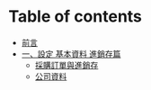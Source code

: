 # Table of contents

* [前言](README.md)
* [一、設定 基本資料 進銷存篇](di-yi-chan-yuan/README.md)
  * [採購訂單與進銷存](di-yi-chan-yuan/cai-gou-ding-chan-yu-jin-xiao-cun.md)
  * [公司資料](di-yi-chan-yuan/gong-si-zi-liao.md)

